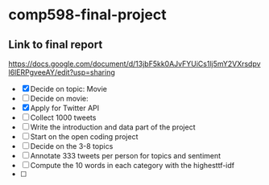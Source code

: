 # comp598-final-project

## Link to final report
https://docs.google.com/document/d/13jbF5kk0AJvFYUiCs1lj5mY2VXrsdpvl6lERPgveeAY/edit?usp=sharing

- [x] Decide on topic: Movie
- [ ] Decide on movie: 
- [x] Apply for Twitter API
- [ ] Collect 1000 tweets
- [ ] Write the introduction and data part of the project
- [ ] Start on the open coding project
- [ ] Decide on the 3-8 topics
- [ ] Annotate 333 tweets per person for topics and sentiment
- [ ] Compute the 10 words in each category with the highesttf-idf
- [ ] 

